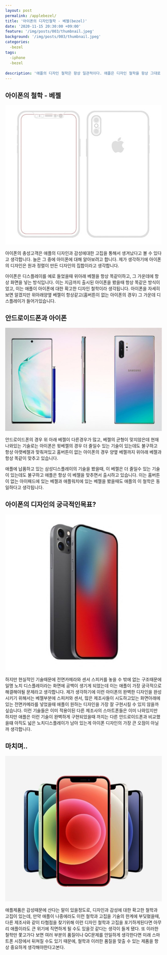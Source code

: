 ```yaml
---
layout: post
permalink: /applebezel/
title: '아이폰의 디자인철학 - 베젤(bezel)'
date: '2020-11-15 20:30:00 +09:00'
feature: '/img/posts/003/thumbnail.jpeg'
background: '/img/posts/003/thumbnail.jpeg'
categories:
  -bezel
tags:
  -iphone
  -bezel

description: '애플의 디자인 철학은 항상 일관적이다. 애플은 디자인 철학을 항상 그대로 유지해오고 있다. 오늘은 애플의 가장 중요한 제품이 되버린 아이폰의 디자인철학중에 베젤에 대해 알아 보겠습니다.'
---
```




## 아이폰의 철학 - 베젤

![베젤설계도](/img/posts/003/bezel.jpeg)

아이폰의 충성고객은 애플의 디자인과 감성에대한 고집을 통해서 생겨났다고 볼 수 있다고 생각합니다.
늘은 그 중에 아이폰에 대해 알아보려고 합니다. 제가 생각하기에 아이폰의 디자인은 원과 정렬이 만든 디자인의 집합이라고 생각합니다.

아이폰은 디스플레이를 예로 들었을때 위아래 베젤을 항상 똑같이하고, 그 가운데에 항상 화면을 넣는 방식입니다. 이는 지금까지 출시된 아이폰을 봤을때 항상 똑같은 방식이었고, 이는 애플이 아이폰에 대한 확고한 디자인 철학이라 생각됩니다. 아이폰을 자세히 보면 알겠지만 위아래양옆 베젤이 항상같고(홈버튼이 없는 아이폰의 경우) 그 가운데 디스플레이가 들어가있습니다.

## 안드로이드폰과 아이폰

![갤럭시베젤](/img/posts/003/galaxybezel.jpeg)

안드로이드폰의 경우 위 아래 베젤이 다른경우가 많고, 베젤의 균형이 맞지않은데 현재 나와있는 기술로는 아이폰은 윗베젤의 경우 더 줄일수 있는 기술이 있는데도 불구하고 항상 아랫베젤과 맞춰져있고 홈버튼이 없는 아이폰의 경우 양옆 베젤까지 위아래 베젤과 항상 똑같이 맞추고 있습니다.

애플에 납품하고 있는 삼성디스플레이의 기술을 봤을때, 이 베젤은 더 줄일수 있는 기술이 있는데도 불구하고 애플은 항상 이 베젤을 맞추면서 출시하고 있습니다. 이는 홈버튼이 없는 아이패드에 있는 베젤과 애플워치에 있는 베젤을 봤을때도 애플의 이 철학은 동일하다고 생각됩니다.

## 아이폰의 디자인의 궁극적인목표?

![애플의목표](/img/posts/003/iphone.jpeg)

하지만 현실적인 기술때문에 전면카메라와 센서 스피커를 놓을 수 밖에 없는 구조때문에 일명 노치 디스플레이라는 화면에 공백이 생기게 되었는데 이는 애플이 가장 궁극적으로 해결해야될 문제라고 생각합니다. 제가 생각하기에 이런 아이폰의 완벽한 디자인을 완성시키기 위해서는 베젤부분에 스피커와 센서, 많은 제조사들이 시도하고있는 화면아래에 있는 전면카메라를 넣었을때 애플이 원하는 디자인을 가장 잘 구현시킬 수 있지 않을까 싶습니다. 이런 기술들은 이미 적용이된 다른 제조사의 스마트폰들은 이미 나와있지만 하지만 애플은 이런 기술이 완벽하게 구현되었을때 까지는 다른 안드로이드폰과 비교했을떄 아직도 넓은 노치디스플레이가 남아 있는게 아이폰 디자인의 가장 큰 오점이 아닐까 생각합니다.

## 마치며..

![아이폰12](/img/posts/003/last.jpeg)

애플제품은 감성때문에 산다는 말이 있을정도로, 디자인과 감성에 대한 확고한 철학과 고집이 있는데, 만약 애플이 나중에라도 이런 철학과 고집을 기술의 한계에 부딪혔을때, 다른 제조사와 같이 타협점을 찾기위해 이런 디자인 철학과 고집을 포기하게된다면 아무리 애플이라도 큰 위기에 직면하게 될 수도 있을것 같다는 생각이 들게 됐다. 또 이러한 철학만 쫓고가다 보면 여러 부분의 품질이나 QC문제를 안일하게 생각한다면 미래 스마트폰 시장에서 뒤쳐질 수도 있기 때문에, 철학과 이러한 품질을 맞출 수 있는 제품을 항상 중요하게 생각해야한다고본다.
